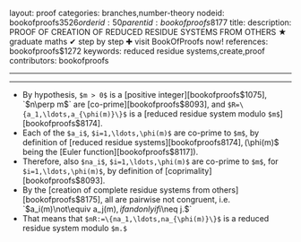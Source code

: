 layout: proof
categories: branches,number-theory
nodeid: bookofproofs$3526
orderid: 50
parentid: bookofproofs$8177
title: 
description: PROOF OF CREATION OF REDUCED RESIDUE SYSTEMS FROM OTHERS &#9733; graduate maths &#10004; step by step &#10010; visit BookOfProofs now!
references: bookofproofs$1272
keywords: reduced residue systems,create,proof
contributors: bookofproofs

---


---

* By hypothesis, `$m > 0$` is a [positive integer][bookofproofs$1075], `$n\perp m$` are [co-prime][bookofproofs$8093], and `$R=\{a_1,\ldots,a_{\phi(m)}\}$` is a [reduced residue system modulo `$m$`][bookofproofs$8174].
* Each of the `$a_i$`, `$i=1,\ldots,\phi(m)$` are co-prime to `$m$`, by definition of [reduced residue systems][bookofproofs$8174], ($\phi(m)$ being the [Euler function][bookofproofs$8117]).
* Therefore, also `$na_i$`, `$i=1,\ldots,\phi(m)$` are co-prime to `$m$`, for `$i=1,\ldots,\phi(m)$`, by definition of [coprimality][bookofproofs$8093].
* By the [creation of complete residue systems from others][bookofproofs$8175], all are pairwise not congruent, i.e. `$a_i(m)\not\equiv a_j(m)$`, if and only if `$i\neq j.$`
* That means that `$nR:=\{na_1,\ldots,na_{\phi(m)}\}$` is a reduced residue system modulo `$m.$`
